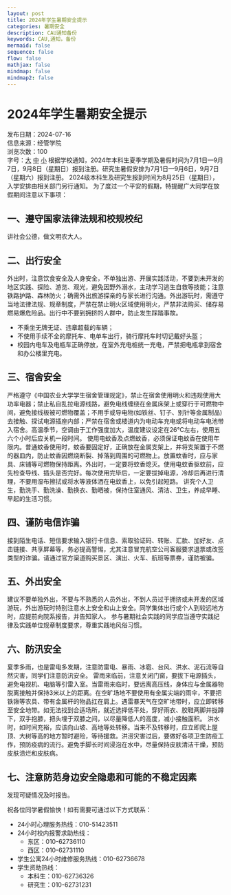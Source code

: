 ```yaml
---
layout: post
title: 2024年学生暑期安全提示
categories: 暑期安全
description: CAU通知备份
keywords: CAU,通知，备份
mermaid: false
sequence: false
flow: false
mathjax: false
mindmap: false
mindmap2: false
---
```





# 2024年学生暑期安全提示
发布日期：2024-07-16  
信息来源：经管学院  
浏览次数：100  
字号：[大](#) [中](#) [小](#)
根据学校通知，2024年本科生夏季学期及暑假时间为7月1日—9月7日，9月8日（星期日）报到注册。研究生暑假安排为7月1日—9月6日，9月7日（星期六）报到注册。
2024级本科生及研究生报到时间为8月25日（星期日），入学安排由相关部门另行通知。
为了度过一个平安的假期，特提醒广大同学在放假期间注意以下事项：

## 一、遵守国家法律法规和校规校纪
讲社会公德，做文明农大人。
## 二、出行安全
外出时，注意饮食安全及人身安全，不单独出游、开展实践活动，不要到未开发的地区实践、探险、游览、观光，避免因野外溺水，主动学习逃生自救等技能；注意铁路护路、森林防火；确需外出旅游探亲的与家长进行沟通。外出游玩时，需遵守当地法律法规、规章制度，严禁在禁止明火区域使用明火，严禁非法购买、储存易燃易爆危险品。出行中不要到拥挤的人群中，防止发生踩踏事故。
- 不乘坐无牌无证、违章超载的车辆；
- 不使用手续不全的摩托车、电单车出行，骑行摩托车时切记戴好头盔；
- 校园内电车及电瓶车正确停放，在室外充电桩统一充电，严禁把电瓶拿到宿舍和办公楼里充电。
## 三、宿舍安全
严格遵守《中国农业大学学生宿舍管理规定》，禁止在宿舍使用明火和违规使用大功率电器；禁止私自乱拉电源线路，避免电线缠绕在金属床架上或穿行于可燃物中间，避免接线板被可燃物覆盖；不用手或导电物(如铁丝、钉子、别针等金属制品)去接触、探试电源插座内部；严禁在宿舍或楼道内为电动车充电或将电动车电池带入宿舍。高温季节，空调由于工作强度加大，温度建议设定在26℃左右，使用五六个小时后应关机一段时间。
使用电蚊香及点燃蚊香，必须保证电蚊香在使用年限内。普通蚊香使用时，蚊香要固定好，正确放在金属支架上，并将支架置于不燃的器皿内，防止蚊香因燃烧断裂、掉落到周围的可燃物上。放置蚊香时，应与家具、床铺等可燃物保持距离。外出时，一定要将蚊香熄灭。使用电蚊香驱蚊前，应先检查导线、插头是否完好。每次使用完毕后，一定要拔掉电源，冷却后再进行清理，不要用湿布擦拭或将水等液体洒在电蚊香上，以免引起短路。
讲究个人卫生，勤洗手、勤洗澡、勤换衣、勤晒被，保持住室通风、清洁、卫生，养成早睡、早起的生活习惯。
## 四、谨防电信诈骗
接到陌生电话、短信要求输入银行卡信息、索取验证码、转账、汇款、加好友、点击链接、共享屏幕等，务必提高警惕，尤其注意冒充航空公司客服要求退票或改签类型的诈骗。请通过官方渠道购买景区、演出、火车、航班等票券，谨防被骗。
## 五、外出安全
建议不要单独外出，不要与不熟悉的人员外出，不到人员过于拥挤或未开发的区域游玩，外出游玩时特别注意水上安全和山上安全。同学集体出行或个人到较远地方时，应提前向院系报告，并告知家人。
参与暑期社会实践的同学应当遵守实践纪律及实践单位规章制度要求，尊重实践地风俗习惯。
## 六、防汛安全
夏季多雨，也是雷电多发期，注意防雷电、暴雨、冰雹、台风、洪水、泥石流等自然灾害，同学们注意防汛安全。
雷雨来临前，注意关闭门窗，要拔下电源插头，避免电视机、电脑等引雷入室。当雷雨来临时，要远离高压线，身体应与金属器物脱离接触并保持3米以上的距离。在空旷场地不要使用有金属尖端的雨伞，不要把铁锹等农具、带有金属杆的物品扛在肩上。遇雷暴天气在空旷地带时，应立即转移至安全地带。如无法找到合适场所，就近选择低平处，穿好雨衣、胶鞋两脚并拢蹲下，双手抱膝，把头埋于双膝之间，以尽量降低人的高度，减小接触面积。
洪水时，如时间充裕，应该向山坡、高地等处转移。当来不及转移时，应立即爬上屋顶、大树等高的地方暂时避险，等待援救。洪涝灾害过后，要做好各项卫生防疫工作，预防疫病的流行。避免手脚长时间浸泡在水中，尽量保持皮肤清洁干燥，预防皮肤溃烂和皮肤病。

## 七、注意防范身边安全隐患和可能的不稳定因素
发现可疑情况及时报告。


祝各位同学暑假愉快！如有需要可通过以下方式联系：

- 24小时心理服务热线：010-51423511
- 24小时校内报警求助热线：
  - 东区：010-62736110
  - 西区：010-62731110
- 学生公寓24小时维修服务热线：010-62736678
- 学生资助热线：
  - 本科生：010-62736326
  - 研究生：010-62731231
